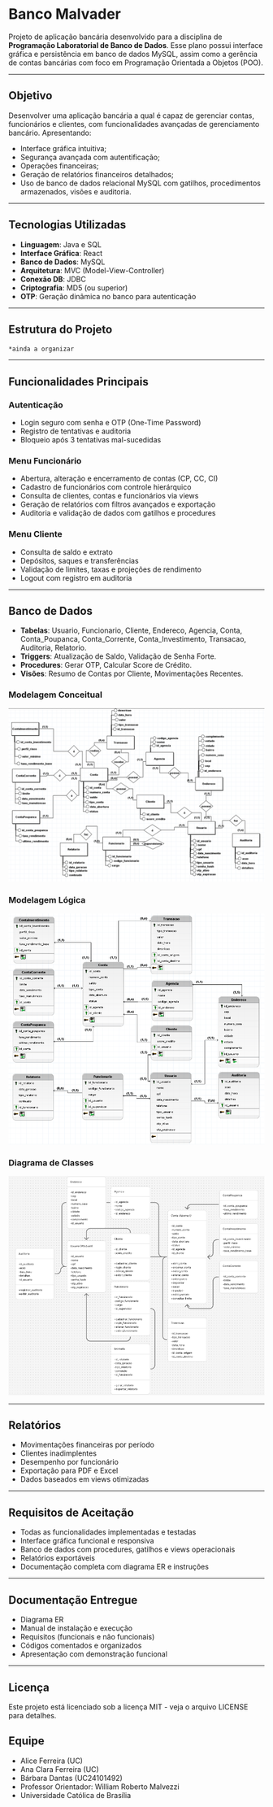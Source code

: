 # Banco Malvader

Projeto de aplicação bancária desenvolvido para a disciplina de **Programação Laboratorial de Banco de Dados**. Esse plano possui interface gráfica e persistência em banco de dados MySQL, assim como a gerência de contas bancárias com foco em Programação Orientada a Objetos (POO).

---

## Objetivo

Desenvolver uma aplicação bancária a qual é capaz de gerenciar contas, funcionários e clientes, com funcionalidades avançadas de gerenciamento bancário. Apresentando: 
- Interface gráfica intuitiva; 
- Segurança avançada com autentificação;
- Operações financeiras;
- Geração de relatórios financeiros detalhados;  
- Uso de banco de dados relacional MySQL com gatilhos, procedimentos armazenados, visões e auditoria.

---

## Tecnologias Utilizadas

- **Linguagem**: Java e SQL
- **Interface Gráfica**: React
- **Banco de Dados**: MySQL
- **Arquitetura**: MVC (Model-View-Controller)
- **Conexão DB**: JDBC
- **Criptografia**: MD5 (ou superior)
- **OTP**: Geração dinâmica no banco para autenticação

---

## Estrutura do Projeto

```
*ainda a organizar
```

---

## Funcionalidades Principais

### Autenticação
- Login seguro com senha e OTP (One-Time Password)
- Registro de tentativas e auditoria
- Bloqueio após 3 tentativas mal-sucedidas

### Menu Funcionário
- Abertura, alteração e encerramento de contas (CP, CC, CI)
- Cadastro de funcionários com controle hierárquico
- Consulta de clientes, contas e funcionários via views
- Geração de relatórios com filtros avançados e exportação
- Auditoria e validação de dados com gatilhos e procedures

### Menu Cliente
- Consulta de saldo e extrato
- Depósitos, saques e transferências
- Validação de limites, taxas e projeções de rendimento
- Logout com registro em auditoria

---

## Banco de Dados

- **Tabelas**: Usuario, Funcionario, Cliente, Endereco, Agencia, Conta, Conta_Poupanca, Conta_Corrente, Conta_Investimento, Transacao, Auditoria, Relatorio.
- **Triggers**: Atualização de Saldo, Validação de Senha Forte.
- **Procedures**: Gerar OTP, Calcular Score de Crédito.
- **Visões**: Resumo de Contas por Cliente, Movimentações Recentes.

### Modelagem Conceitual

![Modelo Conceitual](assets/modelagem-conceitual.png)

### Modelagem Lógica

![Modelo Lógico](assets/modelagem-logica.png)

### Diagrama de Classes

![Diagrama de Classes](assets/diagrama-de-classes.png)

---

## Relatórios

- Movimentações financeiras por período
- Clientes inadimplentes
- Desempenho por funcionário
- Exportação para PDF e Excel
- Dados baseados em views otimizadas

---

## Requisitos de Aceitação

- Todas as funcionalidades implementadas e testadas
- Interface gráfica funcional e responsiva
- Banco de dados com procedures, gatilhos e views operacionais
- Relatórios exportáveis
- Documentação completa com diagrama ER e instruções

---

## Documentação Entregue

- Diagrama ER
- Manual de instalação e execução
- Requisitos (funcionais e não funcionais)
- Códigos comentados e organizados
- Apresentação com demonstração funcional

---

## Licença

Este projeto está licenciado sob a licença MIT - veja o arquivo LICENSE para detalhes.

## Equipe

- Alice Ferreira (UC)
- Ana Clara Ferreira (UC)
- Bárbara Dantas (UC24101492)
- Professor Orientador: William Roberto Malvezzi
- Universidade Católica de Brasília    
